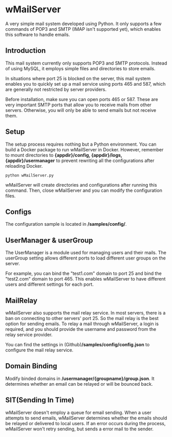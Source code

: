# wMailServer
A very simple mail system developed using Python. It only supports a few commands of POP3 and SMTP (IMAP isn't supported yet), which enables this software to handle emails.  

## Introduction
This mail system currently only supports POP3 and SMTP protocols. Instead of using MySQL, it employs simple files and directories to store emails.

In situations where port 25 is blocked on the server, this mail system enables you to quickly set up a mail service using ports 465 and 587, which are generally not restricted by server providers.  

Before installation, make sure you can open ports 465 or 587. These are very important SMTP ports that allow you to receive mails from other servers. Otherwise, you will only be able to send emails but not receive them. 

## Setup
The setup process requires nothing but a Python environment. You can build a Docker package to run wMailServer in Docker. However, remember to mount directories to **{appdir}/config, {appdir}/logs, {appdir}/usermanager** to prevent rewriting all the configurations after reloading Docker.

```python wMailServer.py```

wMailServer will create directories and configurations after running this command. Then, close wMailServer and you can modify the configuration files.

## Configs
The configuration sample is located in **/samples/config/**.

## UserManager & userGroup
The UserManager is a module used for managing users and their mails. The userGroup setting allows different ports to load different user groups on the server.

For example, you can bind the "test1.com" domain to port 25 and bind the "test2.com" domain to port 465. This enables wMailServer to have different users and different settings for each port.

## MailRelay
wMailServer also supports the mail relay service. In most servers, there is a ban on connecting to other servers' port 25. So the mail relay is the best option for sending emails. To relay a mail through wMailServer, a login is required, and you should provide the username and password from the relay service provider.

You can find the settings in (Github)**/samples/config/config.json** to configure the mail relay service.

## Domain Binding
Modify binded domains in **/usermanager/{groupname}/group.json**. It determines whether an email can be relayed or will be bounced back.

## SIT(Sending In Time)
wMailServer doesn't employ a queue for email sending. When a user attempts to send emails, wMailServer determines whether the emails should be relayed or delivered to local users. If an error occurs during the process, wMailServer won't retry sending, but sends a error mail to the sender.
